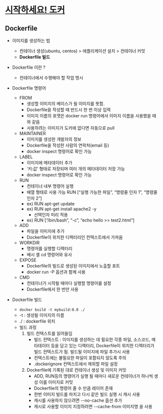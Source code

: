 # [시작하세요! 도커](http://wikibook.co.kr/docker/)

## Dockerfile
- 이미지를 생성하는 법
	- 컨테이너 생성(ubuntu, centos) > 애플리케이션 설치 > 컨테이너 커밋
	- **Dockerfile 빌드**

- Dockerfile 이란 ?
	- 컨테이너에서 수행해야 할 작업 명시

- Dockerfile 명령어
	- FROM
		- 생성할 이미지의 베이스가 될 이미지를 뜻함.
		- Dockerfile을 작성할 때 반드시 한 번 이상 입력
		- 이미지 이름의 포맷은 docker run 명령어에서 이미지 이름을 사용했을 때와 같음
		- 사용하려는 이미지가 도커에 없다면 자동으로 pull
	- MAINTAINER
		- 이미지를 생성한 개발자의 정보
		- Dockerfile을 작성한 사람의 연락처(email 등)
		- docker inspect 명령어로 확인 가능
	- LABEL
		- 이미지에 메타데이터 추가
		- ‘키:값’ 형태로 저장되며 여러 개의 메타데이터 저장 가능
		- docker inspect 명령어로 확인 가능
	- RUN
		- 컨테이너 내부 명령어 실행
		- 배열 형태로 사용 가능 RUN [“실행 가능한 파일”, “명령줄 인자 1”, “명령줄 인자 2”]
		- ex) RUN apt-get update
		- ex) RUN apt-get install apache2 -y
			- 선택인자 미리 적용
		- ex) RUN [“/bin/bash”, “-c”, “echo hello >> test2.html”]
	- ADD
		- 파일을 이미지에 추가
		- Dockerfile이 위치한 디렉터리인 컨텍스트에서 가져옴
	- WORKDIR
		- 명령어를 실행할 디렉터리
		- 배시 셸 cd 명령어와 유사
	- EXPOSE
		- Dockerfile의 빌드로 생성된 이미지에서 노출할 포트
		- docker run -P 옵션과 함께 사용
	- CMD
		- 컨테이너가 시작될 때마다 실행할 명령어를 설정
		- Dockerfile에서 한 번만 사용

- Dockerfile 빌드
	- ``` docker build -t mybuild:0.0 ./ ```
	- -t : 생성될 이미지의 이름
	- ./ : dockerfile 위치
	- 빌드 과정
		1. 빌드 컨텍스트를 읽어들임
			- 빌드 컨텍스트 : 이미지를 생성하는 데 필요한 각종 파일, 소스코드, 메타데이터 등을 담고 있는 디렉터리, Dockerfile이 위치한 디렉터리가 빌드 컨텍스트가 됨. 빌드될 이미지에 파일 추가시 사용
			- 컨텍스트에는 불필요한 파일이 포함되지 않도록 주의
			- .dockerignore 컨텍스트에서 제외할 파일 설정
		2.  Dockerfile에 기록된 대로 컨테이너 생성 및 이미지 커밋
			- ADD, RUN등의 명령어가 실행 될 때마다 새로운 컨테이너가 하나씩 생성 이를 이미지로 커밋
			- Dockerfile의 명령어 줄 수 만큼 레이어 존재
			- 한번 이미지 빌드를 마치고 다시 같은 빌드 실행 시 캐시 사용
			- 캐시를 사용하지 않으려면 --no-cache 옵션 추가
			- 캐시로 사용할 이미지 지정하려면 --cache-from 이미지명 을 사용